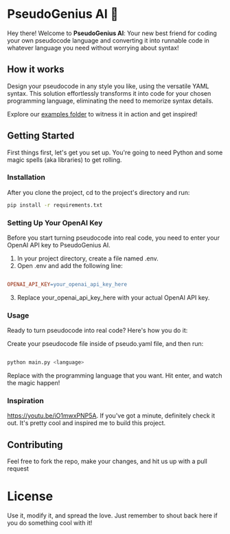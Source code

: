# PseudoGenius AI 🚀

Hey there! Welcome to **PseudoGenius AI**: Your new best friend for coding your own pseudocode language and converting it into runnable code in whatever language you need without worrying about syntax!

## How it works

Design your pseudocode in any style you like, using the versatile YAML syntax. This solution effortlessly transforms it into code for your chosen programming language, eliminating the need to memorize syntax details.

Explore our [examples folder](examples/) to witness it in action and get inspired!

## Getting Started

First things first, let's get you set up. You're going to need Python and some magic spells (aka libraries) to get rolling.

### Installation

After you clone the project, cd to the project's directory and run:

```bash
pip install -r requirements.txt
```

### Setting Up Your OpenAI Key
Before you start turning pseudocode into real code, you need to enter your OpenAI API key to PseudoGenius AI. 

1. In your project directory, create a file named .env.
2. Open .env and add the following line:
```makefile

OPENAI_API_KEY=your_openai_api_key_here
```
3. Replace your_openai_api_key_here with your actual OpenAI API key.


### Usage

Ready to turn pseudocode into real code? Here's how you do it:


Create your pseudocode file inside of pseudo.yaml file, and then run:

```bash

python main.py <language>
```

Replace <language> with the programming language that you want. Hit enter, and watch the magic happen!

### Inspiration

https://youtu.be/iO1mwxPNP5A. If you've got a minute, definitely check it out. It's pretty cool and inspired me to build this project.

## Contributing

Feel free to fork the repo, make your changes, and hit us up with a pull request

# License

Use it, modify it, and spread the love. Just remember to shout back here if you do something cool with it!

